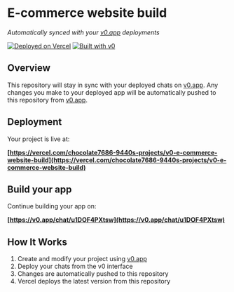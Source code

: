 # E-commerce website build

*Automatically synced with your [v0.app](https://v0.app) deployments*

[![Deployed on Vercel](https://img.shields.io/badge/Deployed%20on-Vercel-black?style=for-the-badge&logo=vercel)](https://vercel.com/chocolate7686-9440s-projects/v0-e-commerce-website-build)
[![Built with v0](https://img.shields.io/badge/Built%20with-v0.app-black?style=for-the-badge)](https://v0.app/chat/u1DOF4PXtsw)

## Overview

This repository will stay in sync with your deployed chats on [v0.app](https://v0.app).
Any changes you make to your deployed app will be automatically pushed to this repository from [v0.app](https://v0.app).

## Deployment

Your project is live at:

**[https://vercel.com/chocolate7686-9440s-projects/v0-e-commerce-website-build](https://vercel.com/chocolate7686-9440s-projects/v0-e-commerce-website-build)**

## Build your app

Continue building your app on:

**[https://v0.app/chat/u1DOF4PXtsw](https://v0.app/chat/u1DOF4PXtsw)**

## How It Works

1. Create and modify your project using [v0.app](https://v0.app)
2. Deploy your chats from the v0 interface
3. Changes are automatically pushed to this repository
4. Vercel deploys the latest version from this repository